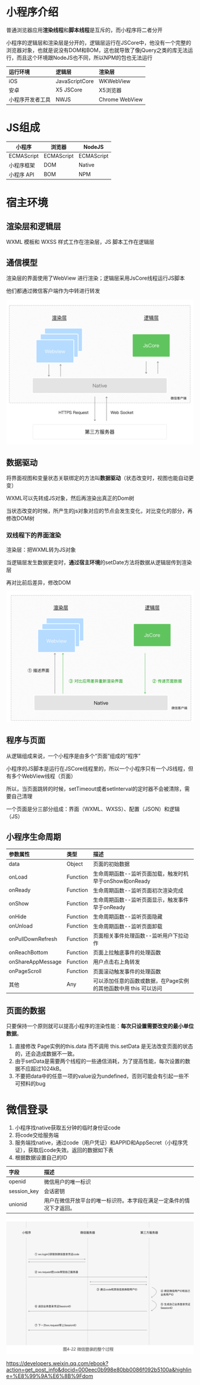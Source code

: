 # 小程序介绍

普通浏览器应用**渲染线程**和**脚本线程**是互斥的，而小程序将二者分开

小程序的逻辑层和渲染层是分开的，逻辑层运行在JSCore中，他没有一个完整的浏览器对象，也就是说没有DOM和BOM，这也就导致了像jQuery之类的库无法运行，而且这个环境跟NodeJS也不同，所以NPM的包也无法运行

| **运行环境**     | **逻辑层**     | **渲染层**     |
| :--------------- | :------------- | :------------- |
| iOS              | JavaScriptCore | WKWebView      |
| 安卓             | X5 JSCore      | X5浏览器       |
| 小程序开发者工具 | NWJS           | Chrome WebView |

# JS组成

| 小程序     | 浏览器     | NodeJS     |
| ---------- | ---------- | ---------- |
| ECMAScript | ECMAScript | ECMAScript |
| 小程序框架 | DOM        | Native     |
| 小程序 API | BOM        | NPM        |

# 宿主环境

## 渲染层和逻辑层

WXML 模板和 WXSS 样式工作在渲染层，JS 脚本工作在逻辑层

## 通信模型

渲染层的界面使用了WebView 进行渲染；逻辑层采用JsCore线程运行JS脚本

他们都通过微信客户端作为中转进行转发

![image-20220215154327140](https://raw.githubusercontent.com/LShang233/mdImg/master/img/20220215154555.png)

## 数据驱动

将界面视图和变量状态关联绑定的方法叫**数据驱动**（状态改变时，视图也能自动更变）

WXML可以先转成JS对象，然后再渲染出真正的Dom树

当状态改变的时候，所产生的js对象对应的节点会发生变化，对比变化的部分，再修改DOM树

### 双线程下的界面渲染

渲染层：把WXML转为JS对象

当逻辑层发生数据更变时，**通过宿主环境**的setDate方法将数据从逻辑层传到渲染层

再对比前后差异，修改DOM

![image-20220215155059269](https://raw.githubusercontent.com/LShang233/mdImg/master/img/20220215155059.png)



## 程序与页面

从逻辑组成来说，一个小程序是由多个“页面”组成的“程序”

小程序的JS脚本是运行在JSCore线程里的，所以一个小程序只有一个JS线程，但有多个WebView线程（页面）

所以，当页面跳转的时候，setTimeout或者setInterval的定时器不会被清除，需要自己清理



一个页面是分三部分组成：界面（WXML、WXSS）、配置（JSON）和逻辑（JS）

## 小程序生命周期

| 参数属性          | 类型     | 描述                                                         |
| :---------------- | :------- | :----------------------------------------------------------- |
| data              | Object   | 页面的初始数据                                               |
| onLoad            | Function | 生命周期函数--监听页面加载，触发时机早于onShow和onReady      |
| onReady           | Function | 生命周期函数--监听页面初次渲染完成                           |
| onShow            | Function | 生命周期函数--监听页面显示，触发事件早于onReady              |
| onHide            | Function | 生命周期函数--监听页面隐藏                                   |
| onUnload          | Function | 生命周期函数--监听页面卸载                                   |
| onPullDownRefresh | Function | 页面相关事件处理函数--监听用户下拉动作                       |
| onReachBottom     | Function | 页面上拉触底事件的处理函数                                   |
| onShareAppMessage | Function | 用户点击右上角转发                                           |
| onPageScroll      | Function | 页面滚动触发事件的处理函数                                   |
| 其他              | Any      | 可以添加任意的函数或数据，在Page实例的其他函数中用 this 可以访问 |

## 页面的数据

只要保持一个原则就可以提高小程序的渲染性能：**每次只设置需要改变的最小单位数据**。

1. 直接修改 Page实例的this.data 而不调用 this.setData 是无法改变页面的状态的，还会造成数据不一致。
2. 由于setData是需要两个线程的一些通信消耗，为了提高性能，每次设置的数据不应超过1024kB。
3. 不要把data中的任意一项的value设为undefined，否则可能会有引起一些不可预料的bug

# 微信登录

1. 小程序找native获取五分钟的临时身份证code
2. 将code交给服务端
3. 服务端找native，通过code（用户凭证）和APPID和AppSecret（小程序凭证），获取后code失效。返回的数据如下表
4. 根据数据设置自己的ID

| **字段**    | **描述**                                                     |
| :---------- | :----------------------------------------------------------- |
| openid      | 微信用户的唯一标识                                           |
| session_key | 会话密钥                                                     |
| unionid     | 用户在微信开放平台的唯一标识符。本字段在满足一定条件的情况下才返回。 |

![image-20220215165733503](https://raw.githubusercontent.com/LShang233/mdImg/master/img/20220215165733.png)



https://developers.weixin.qq.com/ebook?action=get_post_info&docid=000eec0b998e80bb0086f092b5100a&highline=%E8%99%9A%E6%8B%9Fdom

